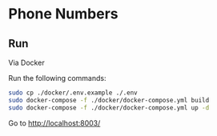# Phone Numbers

## Run

Via Docker

Run the following commands:
``` bash
sudo cp ./docker/.env.example ./.env
sudo docker-compose -f ./docker/docker-compose.yml build
sudo docker-compose -f ./docker/docker-compose.yml up -d
```

Go to
[http://localhost:8003/][link]

[link]: http://localhost:8003/